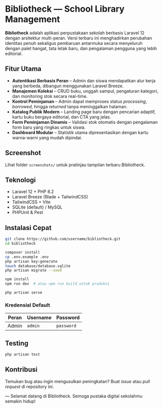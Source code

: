 # Bibliotheck — School Library Management

**Bibliotheck** adalah aplikasi perpustakaan sekolah berbasis Laravel 12 dengan arsitektur multi-peran. Versi terbaru ini menghadirkan perubahan identitas penuh sekaligus pembaruan antarmuka secara menyeluruh dengan palet hangat, tata letak baru, dan pengalaman pengguna yang lebih editorial.

## Fitur Utama

- **Autentikasi Berbasis Peran** – Admin dan siswa mendapatkan alur kerja yang berbeda, dibangun menggunakan Laravel Breeze.
- **Manajemen Koleksi** – CRUD buku, unggah sampul, pengaturan kategori, dan monitoring stok secara real-time.
- **Kontrol Peminjaman** – Admin dapat memproses status _processing_, _borrowed_, hingga _returned_ tanpa meninggalkan halaman.
- **Katalog Publik Modern** – Landing page baru dengan pencarian adaptif, kartu buku bergaya editorial, dan CTA yang jelas.
- **Form Peminjaman Dinamis** – Validasi stok otomatis dengan pengalaman form baru yang ringkas untuk siswa.
- **Dashboard Modular** – Statistik utama dipresentasikan dengan kartu warna-warni yang mudah dipindai.

## Screenshot

Lihat folder `screenshots/` untuk pratinjau tampilan terbaru Bibliotheck.

## Teknologi

- Laravel 12 + PHP 8.2
- Laravel Breeze (Blade + TailwindCSS)
- TailwindCSS + Vite
- SQLite (default) / MySQL
- PHPUnit & Pest

## Instalasi Cepat

```bash
git clone https://github.com/username/bibliotheck.git
cd bibliotheck

composer install
cp .env.example .env
php artisan key:generate
touch database/database.sqlite
php artisan migrate --seed

npm install
npm run dev  # atau npm run build untuk produksi

php artisan serve
```

### Kredensial Default

| Peran | Username | Password   |
| ----- | -------- | ---------- |
| Admin | `admin`  | `password` |

## Testing

```bash
php artisan test
```

## Kontribusi

Temukan bug atau ingin mengusulkan peningkatan? Buat _issue_ atau _pull request_ di repository ini.

— Selamat datang di Bibliotheck. Semoga pustaka digital sekolahmu semakin hidup!
